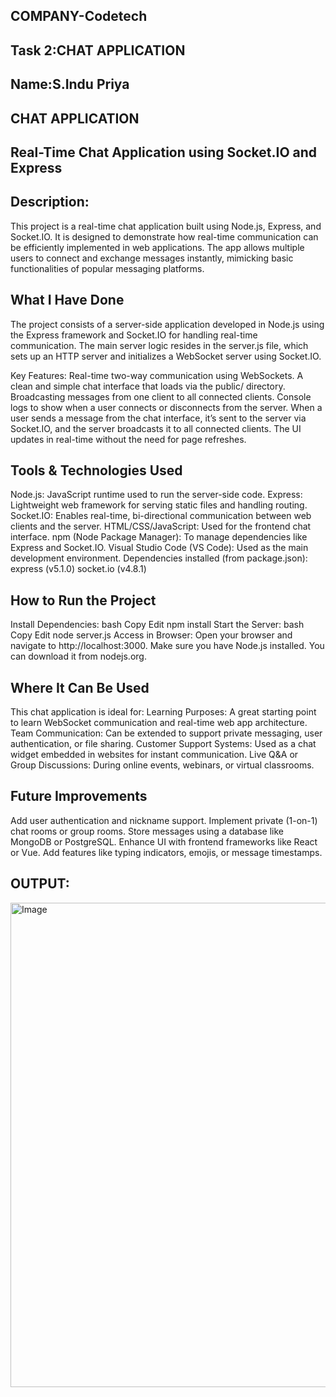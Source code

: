 ## COMPANY-Codetech
## Task 2:CHAT APPLICATION
## Name:S.Indu Priya
## CHAT APPLICATION


## Real-Time Chat Application using Socket.IO and Express
## Description:
This project is a real-time chat application built using Node.js, Express, and Socket.IO. It is designed to demonstrate how real-time communication can be efficiently implemented in web applications. The app allows multiple users to connect and exchange messages instantly, mimicking basic functionalities of popular messaging platforms.

## What I Have Done
The project consists of a server-side application developed in Node.js using the Express framework and Socket.IO for handling real-time communication. The main server logic resides in the server.js file, which sets up an HTTP server and initializes a WebSocket server using Socket.IO.

Key Features:
Real-time two-way communication using WebSockets.
A clean and simple chat interface that loads via the public/ directory.
Broadcasting messages from one client to all connected clients.
Console logs to show when a user connects or disconnects from the server.
When a user sends a message from the chat interface, it’s sent to the server via Socket.IO, and the server broadcasts it to all connected clients. The UI updates in real-time without the need for page refreshes.

## Tools & Technologies Used
Node.js: JavaScript runtime used to run the server-side code.
Express: Lightweight web framework for serving static files and handling routing.
Socket.IO: Enables real-time, bi-directional communication between web clients and the server.
HTML/CSS/JavaScript: Used for the frontend chat interface.
npm (Node Package Manager): To manage dependencies like Express and Socket.IO.
Visual Studio Code (VS Code): Used as the main development environment.
Dependencies installed (from package.json):
express (v5.1.0)
socket.io (v4.8.1)

## How to Run the Project
Install Dependencies:
bash
Copy
Edit
npm install
Start the Server:
bash
Copy
Edit
node server.js
Access in Browser:
Open your browser and navigate to http://localhost:3000.
Make sure you have Node.js installed. You can download it from nodejs.org.

## Where It Can Be Used
This chat application is ideal for:
Learning Purposes: A great starting point to learn WebSocket communication and real-time web app architecture.
Team Communication: Can be extended to support private messaging, user authentication, or file sharing.
Customer Support Systems: Used as a chat widget embedded in websites for instant communication.
Live Q&A or Group Discussions: During online events, webinars, or virtual classrooms.

## Future Improvements
Add user authentication and nickname support.
Implement private (1-on-1) chat rooms or group rooms.
Store messages using a database like MongoDB or PostgreSQL.
Enhance UI with frontend frameworks like React or Vue.
Add features like typing indicators, emojis, or message timestamps.







## OUTPUT:
<img width="1409" height="775" alt="Image" src="https://github.com/user-attachments/assets/ff85c7cc-b0ee-47b6-83eb-7c0a9ece775c" />

